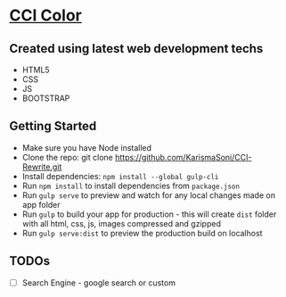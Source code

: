 # [CCI Color](http://ccicolor.com/)

## Created using latest web development techs

* HTML5
* CSS
* JS
* BOOTSTRAP

## Getting Started
- Make sure you have Node installed
- Clone the repo: git clone https://github.com/KarismaSoni/CCI-Rewrite.git
- Install dependencies: `npm install --global gulp-cli`
- Run `npm install` to install dependencies from `package.json`
- Run `gulp serve` to preview and watch for any local changes made on app folder
- Run `gulp` to build your app for production - this will create `dist` folder with all html, css, js, images compressed and gzipped
- Run `gulp serve:dist` to preview the production build on localhost

## TODOs 
- [ ] Search Engine - google search or custom